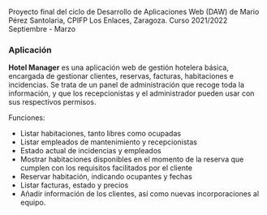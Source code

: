 Proyecto final del ciclo de Desarrollo de Aplicaciones Web (DAW) de Mario Pérez Santolaria, CPIFP Los Enlaces, Zaragoza. Curso 2021/2022 Septiembre - Marzo
<h3>Aplicación</h3>
<b>Hotel Manager</b> es una aplicación web de gestión hotelera básica, encargada de gestionar clientes, reservas, facturas, habitaciones e incidencias.
Se trata de un panel de administración que recoge toda la información, y que los recepcionistas y el administrador pueden usar con sus respectivos permisos.

Funciones:

- Listar habitaciones, tanto libres como ocupadas
- Listar empleados de mantenimiento y recepcionistas
- Estado actual de incidencias y empleados
- Mostrar habitaciones disponibles en el momento de la reserva que cumplen con los requisitos facilitados por el cliente
- Reservar habitación, indicando ocupantes y fechas
- Listar facturas, estado y precios
- Añadir información de los clientes, así como nuevas incorporaciones al equipo.
